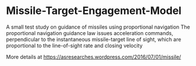 # Missile-Target-Engagement-Model
A small test study on guidance of missiles using proportional navigation
The proportional navigation guidance law issues acceleration commands, perpendicular to the instantaneous missile-target line of sight, which are  proportional to the line-of-sight rate and closing velocity

More details at https://asresearches.wordpress.com/2016/07/01/missile/
